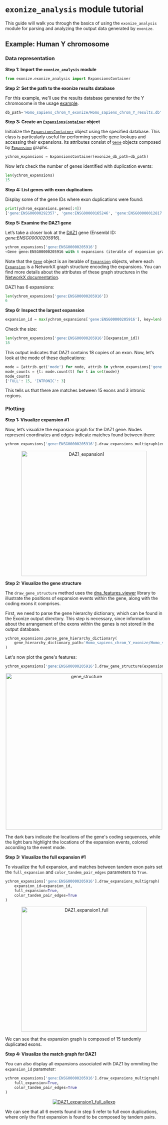 `exonize_analysis` module tutorial
============

This guide will walk you through the basics of using the `exonize_analysis` module for parsing and analyzing the output data generated by `exonize`.

## Example: Human Y chromosome

### Data representation
**Step 1: Import the `exonize_analysis` module**

```python
from exonize.exonize_analysis import ExpansionsContainer
```
**Step 2: Set the path to the exonize results database**

For this example, we’ll use the results database generated for the Y chromosome in the usage [example](https://msarrias.github.io/exonize/usage/#example-human-y-chromosome).

```python
db_path='Homo_sapiens_chrom_Y_exonize/Homo_sapiens_chrom_Y_results.db'
```
**Step 3: Create an [`ExpansionsContainer`](https://msarrias.github.io/exonize/exonize_analysis/#exonize.exonize_analysis.ExpansionsContainer) object** 

Initialize the [`ExpansionsContainer`](https://msarrias.github.io/exonize/exonize_analysis/#exonize.exonize_analysis.ExpansionsContainer) object using the specified database. This class is particularly useful for performing specific gene lookups and accessing their expansions. Its attributes consist of [`Gene`](https://msarrias.github.io/exonize/exonize_analysis/#exonize.exonize_analysis.Gene) objects composed by [`Expansion`](https://msarrias.github.io/exonize/exonize_analysis/#exonize.exonize_analysis.Expansion) graphs.


```python
ychrom_expansions = ExpansionsContainer(exonize_db_path=db_path)
```

Now let’s check the number of genes identified with duplication events:

```python
len(ychrom_expansions)
15
```

**Step 4: List genes with exon duplications**

Display some of the gene IDs where exon duplications were found:

```python
print(ychrom_expansions.genes[:4])
['gene:ENSG00000292357', 'gene:ENSG00000165246', 'gene:ENSG00000012817', 'gene:ENSG00000244395']
```

**Step 5: Examine the DAZ1 gene**

Let’s take a closer look at the [DAZ1](https://en.wikipedia.org/wiki/DAZ1) gene (Ensembl ID: _gene:ENSG00000205916_).
```python
ychrom_expansions['gene:ENSG00000205916']
<Gene gene:ENSG00000205916 with 6 expansions (iterable of expansion graphs)>
```
Note that the [`Gene`](https://msarrias.github.io/exonize/exonize_analysis/#exonize.exonize_analysis.Gene) object is an iterable of [`Expansion`](https://msarrias.github.io/exonize/exonize_analysis/#exonize.exonize_analysis.Expansion) objects, where each [`Expansion`](https://msarrias.github.io/exonize/exonize_analysis/#exonize.exonize_analysis.Expansion) is a NetworkX graph structure encoding the expansions. You can find more details about the attributes of these graph structures in the [NetworkX documentation](https://networkx.org/documentation/stable/reference/classes/graph.html).


DAZ1 has 6 expansions:

```python
len(ychrom_expansions['gene:ENSG00000205916'])
6
```

**Step 6: Inspect the largest expansion**

```python
expansion_id = max(ychrom_expansions['gene:ENSG00000205916'], key=len).id
```

Check the size:

```python
len(ychrom_expansions['gene:ENSG00000205916'][expansion_id])
18
```

This output indicates that DAZ1 contains 18 copies of an exon. Now, let’s look at the mode of these duplications:

```python
mode = [attrib.get('mode') for node, attrib in ychrom_expansions['gene:ENSG00000205916'][expansion_id].nodes(data=True)]
mode_counts = {t: mode.count(t) for t in set(mode)}
mode_counts
{'FULL': 15, 'INTRONIC': 3}
```
This tells us that there are matches between 15 exons and 3 intronic regions. 


### Plotting
**Step 1: Visualize expansion #1**

Now, let’s visualize the expansion graph for the DAZ1 gene. Nodes represent coordinates and edges indicate matches found between them:

```python
ychrom_expansions['gene:ENSG00000205916'].draw_expansions_multigraph(expansion_id=expansion_id)
```

<div style="text-align: center;">
    <a href="https://github.com/msarrias/exonize/blob/main/figures/DAZ1_expansion1.png" target="_blank">
        <img src="https://github.com/msarrias/exonize/raw/main/figures/DAZ1_expansion1.png" alt="DAZ1_expansion1"  width="400">
    </a>
</div>

**Step 2: Visualize the gene structure**

The `draw_gene_structure` method uses the [dna_features_viewer](https://edinburgh-genome-foundry.github.io/DnaFeaturesViewer/) library to illustrate the positions of expansion events within the gene, along with the coding exons it comprises.

First, we need to parse the gene hierarchy dictionary, which can be found in the Exonize output directory. This step is necessary, since information about the arrangement of the exons within the genes is not stored in the output database.

```python
ychrom_expansions.parse_gene_hierarchy_dictionary(
    gene_hierarchy_dictionary_path='Homo_sapiens_chrom_Y_exonize/Homo_sapiens_chrom_Y_gene_hierarchy.pkl'
)
```
Let's now plot the gene's features:

```python
ychrom_expansions['gene:ENSG00000205916'].draw_gene_structure(expansion_id=expansion_id)
```
<div style="text-align: center;">
    <a href="https://github.com/msarrias/exonize/blob/main/figures/gene_structure.png" target="_blank">
        <img src="https://github.com/msarrias/exonize/raw/main/figures/gene_structure.png" alt="gene_structure"  width="500">
    </a>
</div>

The dark bars indicate the locations of the gene's coding sequences, while the light bars highlight the locations of the expansion events, colored according to the event mode.

**Step 3: Visualize the full expansion #1**

To visualize the full expansion, and matches between tandem exon pairs set the `full_expansion` and `color_tandem_pair_edges` parameters to `True`.

```python
ychrom_expansions['gene:ENSG00000205916'].draw_expansions_multigraph(
    expansion_id=expansion_id,
    full_expansion=True,
    color_tandem_pair_edges=True
)
```

<div style="text-align: center;">
    <a href="https://github.com/msarrias/exonize/blob/main/figures/DAZ1_expansion1_full.png" target="_blank">
        <img src="https://github.com/msarrias/exonize/raw/main/figures/DAZ1_expansion1_full.png" alt="DAZ1_expansion1_full"  width="400">
    </a>
</div>

We can see that the expansion graph is composed of 15 tandemly duplicated exons.

**Step 4: Visualize the match graph for DAZ1**

You can also display all expansions associated with DAZ1 by ommiting the `expansion_id` parameter:

```python
ychrom_expansions['gene:ENSG00000205916'].draw_expansions_multigraph(
    full_expansion=True,
    color_tandem_pair_edges=True
)
```

<div style="text-align: center;">
    <a href="https://github.com/msarrias/exonize/blob/main/figures/DAZ1_expansion1_full_allexp.png" target="_blank"  width="700">
        <img src="https://github.com/msarrias/exonize/raw/main/figures/DAZ1_expansion1_full_allexp.png" alt="DAZ1_expansion1_full_allexp" >
    </a>
</div>

We can see that all 6 events found in step 5 refer to full exon duplications, where only the first expansion is found to be composed by tandem pairs.